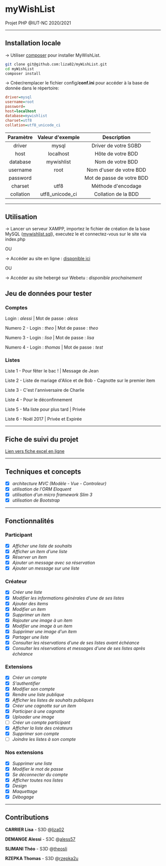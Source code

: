 # myWishList

Projet PHP @IUT-NC 2020/2021

-----------------

## Installation locale

-> Utiliser [composer](https://getcomposer.org/) pour installer MyWishList.

```bash
git clone git@github.com:liza02/myWishList.git
cd myWishList
composer install
```

-> Créer/remplacer le fichier config/**conf.ini** pour accéder à la base de donnée dans le répertoire:

```ini
driver=mysql
username=root
password=
host=localhost
database=mywishlist
charset=utf8
collation=utf8_unicode_ci
```

| Paramètre     | Valeur d'exemple | Description               |
| :------------:|:----------------:|:-------------------------:|
| driver        | mysql            | Driver de votre SGBD      |
| host          | localhost        | Hôte de votre BDD         |
| database      | mywishlist       | Nom de votre BDD          |
| username      | root             | Nom d'user de votre BDD   |
| password      |                  | Mot de passe de votre BDD |
| charset       | utf8             | Méthode d'encodage        |
| collation     | utf8_unicode_ci  | Collation de la BDD       |

-----------------

## Utilisation

-> Lancer un serveur XAMPP, importez le fichier de création de la base MySQL ([mywishlist.sql](https://github.com/liza02/myWishList/blob/main/mywishlist.sql)), executez le et connectez-vous sur le site via index.php

OU

-> Accéder au site en ligne : [disponible ici](https://alessi.cailacmaxime.ovh/)

OU 

-> Accéder au site hebergé sur Webetu : *disponible prochainement*


## Jeu de données pour tester

### Comptes
Login : *alessi* | Mot de passe : *aless*

Numero 2 - Login : *theo* | Mot de passe : *theo*

Numero 3 - Login : *lisa* | Mot de passe : *lisa*

Numero 4 - Login : *thomas* | Mot de passe : *test*

### Listes 
Liste 1 - Pour fêter le bac ! | Message de Jean

Liste 2 - Liste de mariage d'Alice et de Bob - Cagnotte sur le premier item

Liste 3 - C'est l'anniversaire de Charlie

Liste 4 - Pour le déconfinnement

Liste 5 - Ma liste pour plus tard | Privée

Liste 6 - Noël 2017 | Privée et Expirée 


-----------------

## Fiche de suivi du projet

[Lien vers fiche excel en ligne](https://docs.google.com/spreadsheets/d/1c6Gno93pC22lAoNt-PZcFQJxETBG9XXCOx5xNwqz7ko/edit?usp=sharing)

-----------------

## Techniques et concepts

- [x] *architecture MVC (Modèle - Vue - Controleur)*
- [x] *utilisation de l'ORM Eloquent*
- [x] *utilisation d'un micro framework Slim 3*
- [x] *utilisation de Bootstrap*

-----------------

## Fonctionnalités

### Participant

- [x] *Afficher une liste de souhaits*
- [x] *Afficher un item d'une liste*
- [x] *Réserver un item*
- [x] *Ajouter un message avec sa réservation*
- [x] *Ajouter un message sur une liste*

### Créateur
- [x] *Créer une liste* 
- [x] *Modifier les informations générales d'une de ses listes* 
- [x] *Ajouter des items*
- [x] *Modifier un item*
- [x] *Supprimer un item* 
- [x] *Rajouter une image à un item* 
- [x] *Modifier une image à un item* 
- [x] *Supprimer une image d'un item* 
- [x] *Partager une liste*
- [x] *Consulter les réservations d'une de ses listes avant échéance* 
- [x] *Consulter les réservations et messages d'une de ses listes après échéance* 

### Extensions
- [x] *Créer un compte* 
- [x] *S'authentifier* 
- [x] *Modifier son compte* 
- [x] *Rendre une liste publique* 
- [x] *Afficher les listes de souhaits publiques* 
- [x] *Créer une cagnotte sur un item*
- [x] *Participer à une cagnotte*
- [x] *Uploader une image*
- [ ] *Créer un compte participant*
- [x] *Afficher la liste des créateurs*
- [x] *Supprimer son compte*
- [ ] *Joindre les listes à son compte*

### Nos extensions
- [x] *Supprimer une liste*
- [x] *Modifier le mot de passe*
- [x] *Se déconnecter du compte*
- [x] *Afficher toutes nos listes*
- [x] *Design*
- [x] *Maquettage*
- [x] *Débogage*

-----------------

## Contributions
**CARRIER Lisa** - S3D @[liza02](https://github.com/liza02/myWishList/commits?author=liza02)

**DEMANGE Alessi** - S3C @[aless57](https://github.com/liza02/myWishList/commits?author=aless57)

**SLIMANI Théo** - S3D @[theosli](https://github.com/liza02/myWishList/commits?author=theosli)


**RZEPKA Thomas** - S3D @[rzepka2u](https://github.com/liza02/myWishList/commits?author=rzepka2u)